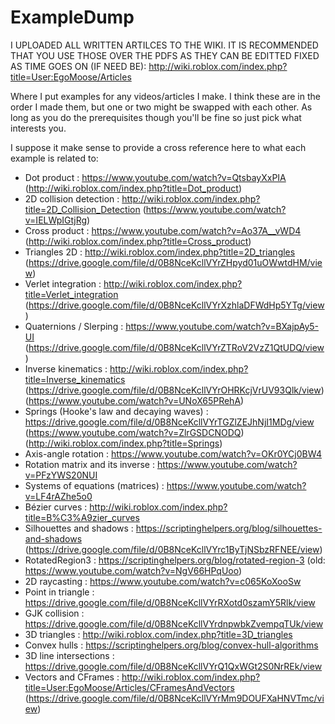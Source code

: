 # ExampleDump

I UPLOADED ALL WRITTEN ARTILCES TO THE WIKI. IT IS RECOMMENDED THAT YOU USE THOSE OVER THE PDFS AS THEY CAN BE EDITTED FIXED AS TIME GOES ON (IF NEED BE): http://wiki.roblox.com/index.php?title=User:EgoMoose/Articles


Where I put examples for any videos/articles I make. I think these are in the order I made them, but one or two might be swapped with each other. As long as you do the prerequisites though you'll be fine so just pick what interests you.

I suppose it make sense to provide a cross reference here to what each example is related to:

- Dot product : https://www.youtube.com/watch?v=QtsbayXxPIA (http://wiki.roblox.com/index.php?title=Dot_product)
- 2D collision detection : http://wiki.roblox.com/index.php?title=2D_Collision_Detection (https://www.youtube.com/watch?v=IELWpIGtjRg)
- Cross product : https://www.youtube.com/watch?v=Ao37A__vWD4 (http://wiki.roblox.com/index.php?title=Cross_product)
- Triangles 2D :  http://wiki.roblox.com/index.php?title=2D_triangles (https://drive.google.com/file/d/0B8NceKcllVYrZHpyd01uOWwtdHM/view)
- Verlet integration :  http://wiki.roblox.com/index.php?title=Verlet_integration (https://drive.google.com/file/d/0B8NceKcllVYrXzhlaDFWdHp5YTg/view)
- Quaternions / Slerping : https://www.youtube.com/watch?v=BXajpAy5-UI (https://drive.google.com/file/d/0B8NceKcllVYrZTRoV2VzZ1QtUDQ/view)
- Inverse kinematics : http://wiki.roblox.com/index.php?title=Inverse_kinematics  (https://drive.google.com/file/d/0B8NceKcllVYrOHRKcjVrUV93Qlk/view) (https://www.youtube.com/watch?v=UNoX65PRehA)
- Springs (Hooke's law and decaying waves) : https://drive.google.com/file/d/0B8NceKcllVYrTGZlZEJhNjI1MDg/view (https://www.youtube.com/watch?v=ZlrGSDCNODQ) (http://wiki.roblox.com/index.php?title=Springs)
- Axis-angle rotation : https://www.youtube.com/watch?v=OKr0YCj0BW4
- Rotation matrix and its inverse : https://www.youtube.com/watch?v=PFzYWS20NUI
- Systems of equations (matrices) : https://www.youtube.com/watch?v=LF4rAZhe5o0
- Bézier curves : http://wiki.roblox.com/index.php?title=B%C3%A9zier_curves
- Silhouettes and shadows : https://scriptinghelpers.org/blog/silhouettes-and-shadows (https://drive.google.com/file/d/0B8NceKcllVYrc1ByTjNSbzRFNEE/view)
- RotatedRegion3 : https://scriptinghelpers.org/blog/rotated-region-3 (old: https://www.youtube.com/watch?v=NgV66HPqUoo)
- 2D raycasting : https://www.youtube.com/watch?v=c065KoXooSw
- Point in triangle : https://drive.google.com/file/d/0B8NceKcllVYrRXotd0szamY5Rlk/view
- GJK collision : https://drive.google.com/file/d/0B8NceKcllVYrdnpwbkZvempqTUk/view
- 3D triangles : http://wiki.roblox.com/index.php?title=3D_triangles
- Convex hulls : https://scriptinghelpers.org/blog/convex-hull-algorithms
- 3D line intersections : https://drive.google.com/file/d/0B8NceKcllVYrQ1QxWGt2S0NrREk/view
- Vectors and CFrames : http://wiki.roblox.com/index.php?title=User:EgoMoose/Articles/CFramesAndVectors (https://drive.google.com/file/d/0B8NceKcllVYrMm9DOUFXaHNVTmc/view)
